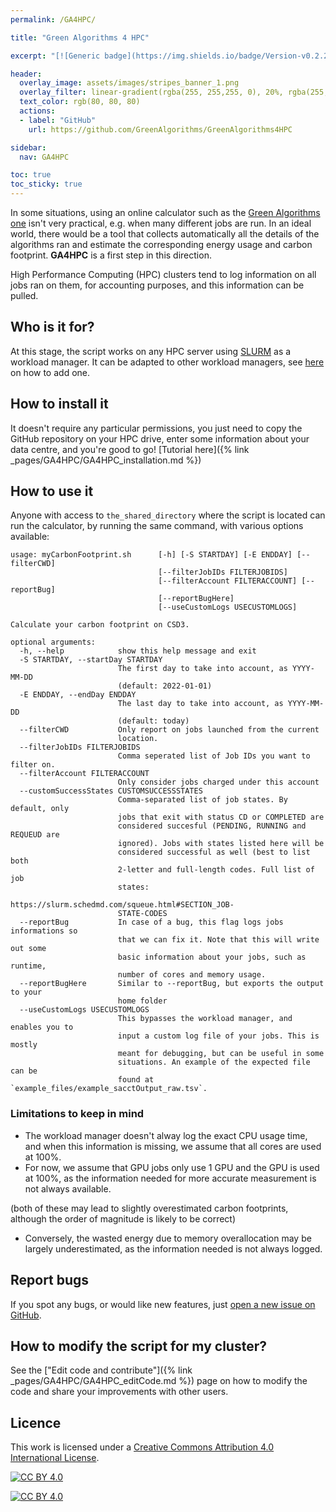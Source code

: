```yaml
---
permalink: /GA4HPC/

title: "Green Algorithms 4 HPC"

excerpt: "[![Generic badge](https://img.shields.io/badge/Version-v0.2.2-blue.svg)](https://shields.io/) [![Maintenance](https://img.shields.io/badge/Maintained%3F-yes-green.svg)](https://GitHub.com/Naereen/StrapDown.js/graphs/commit-activity) [![Open Source? Yes!](https://badgen.net/badge/Open%20Source%20%3F/Yes%21/purple?icon=github)](https://github.com/Naereen/badges/)"

header:
  overlay_image: assets/images/stripes_banner_1.png
  overlay_filter: linear-gradient(rgba(255, 255,255, 0), 20%, rgba(255, 255, 255, 1))
  text_color: rgb(80, 80, 80)
  actions:
  - label: "GitHub"
    url: https://github.com/GreenAlgorithms/GreenAlgorithms4HPC

sidebar:
  nav: GA4HPC

toc: true
toc_sticky: true
---
```


In some situations, using an online calculator such as the [Green Algorithms one](http://calculator.green-algorithms.org) isn't very practical, e.g. when many different jobs are run. In an ideal world, there would be a tool that collects automatically all the details of the algorithms ran and estimate the corresponding energy usage and carbon footprint.
__GA4HPC__ is a first step in this direction.

High Performance Computing (HPC) clusters tend to log information on all jobs ran on them, for accounting purposes, and this information can be pulled.

## Who is it for?

At this stage, the script works on any HPC server using [SLURM](https://slurm.schedmd.com/documentation.html) as a workload manager. It can be adapted to other workload managers, see [here](/GA4HPC/edit) on how to add one.

## How to install it

It doesn't require any particular permissions, you just need to copy the GitHub repository on your HPC drive, enter some information about your data centre, and you're good to go! [Tutorial here]({% link _pages/GA4HPC/GA4HPC_installation.md %})

## How to use it

Anyone with access to `the_shared_directory` where the script is located can run the calculator,
by running the same command, with various options available:

```
usage: myCarbonFootprint.sh      [-h] [-S STARTDAY] [-E ENDDAY] [--filterCWD]
                                 [--filterJobIDs FILTERJOBIDS]
                                 [--filterAccount FILTERACCOUNT] [--reportBug]
                                 [--reportBugHere]
                                 [--useCustomLogs USECUSTOMLOGS]

Calculate your carbon footprint on CSD3.

optional arguments:
  -h, --help            show this help message and exit
  -S STARTDAY, --startDay STARTDAY
                        The first day to take into account, as YYYY-MM-DD
                        (default: 2022-01-01)
  -E ENDDAY, --endDay ENDDAY
                        The last day to take into account, as YYYY-MM-DD
                        (default: today)
  --filterCWD           Only report on jobs launched from the current
                        location.
  --filterJobIDs FILTERJOBIDS
                        Comma seperated list of Job IDs you want to filter on.
  --filterAccount FILTERACCOUNT
                        Only consider jobs charged under this account
  --customSuccessStates CUSTOMSUCCESSSTATES
                        Comma-separated list of job states. By default, only
                        jobs that exit with status CD or COMPLETED are
                        considered succesful (PENDING, RUNNING and REQUEUD are
                        ignored). Jobs with states listed here will be
                        considered successful as well (best to list both
                        2-letter and full-length codes. Full list of job
                        states:
                        https://slurm.schedmd.com/squeue.html#SECTION_JOB-
                        STATE-CODES
  --reportBug           In case of a bug, this flag logs jobs informations so
                        that we can fix it. Note that this will write out some
                        basic information about your jobs, such as runtime,
                        number of cores and memory usage.
  --reportBugHere       Similar to --reportBug, but exports the output to your
                        home folder
  --useCustomLogs USECUSTOMLOGS
                        This bypasses the workload manager, and enables you to
                        input a custom log file of your jobs. This is mostly
                        meant for debugging, but can be useful in some
                        situations. An example of the expected file can be
                        found at `example_files/example_sacctOutput_raw.tsv`.
```

### Limitations to keep in mind

 - The workload manager doesn't alway log the exact CPU usage time, and when this information is missing, we assume that all cores are used at 100%.
 - For now, we assume that GPU jobs only use 1 GPU and the GPU is used at 100%, as the information needed for more accurate measurement is not always available.

 (both of these may lead to slightly overestimated carbon footprints, although the order of magnitude is likely to be correct)

 - Conversely, the wasted energy due to memory overallocation may be largely underestimated, as the information needed is not always logged.

## Report bugs

If you spot any bugs, or would like new features, just [open a new issue on GitHub](https://github.com/GreenAlgorithms/GreenAlgorithms4HPC/issues).

## How to modify the script for my cluster?

See the ["Edit code and contribute"]({% link _pages/GA4HPC/GA4HPC_editCode.md %}) page on how to modify the code and share your improvements with other users.

## Licence

This work is licensed under a
[Creative Commons Attribution 4.0 International License][cc-by].

[![CC BY 4.0][cc-by-shield]][cc-by]

[![CC BY 4.0][cc-by-image]][cc-by]

[cc-by]: http://creativecommons.org/licenses/by/4.0/
[cc-by-image]: https://i.creativecommons.org/l/by/4.0/88x31.png
[cc-by-shield]: https://img.shields.io/badge/License-CC%20BY%204.0-lightgrey.svg
